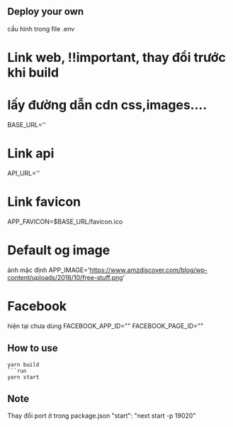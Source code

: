 ## Deploy your own

cấu hình trong file .env

# Link web, !!important, thay đổi trước khi build

# lấy đường dẫn cdn css,images....

BASE_URL=''

# Link api

API_URL=''

# Link favicon

APP_FAVICON=$BASE_URL/favicon.ico

# Default og image

ảnh mặc định
APP_IMAGE='https://www.amzdiscover.com/blog/wp-content/uploads/2018/10/free-stuff.png'

# Facebook

hiện tại chưa dùng
FACEBOOK_APP_ID=""
FACEBOOK_PAGE_ID=""

## How to use

````build
yarn build
```run
yarn start
````

## Note

Thay đổi port ở trong package.json
"start": "next start -p 19020"
